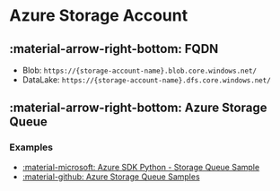 # Azure Storage Account

## :material-arrow-right-bottom: FQDN

- Blob: `https://{storage-account-name}.blob.core.windows.net/`
- DataLake: `https://{storage-account-name}.dfs.core.windows.net/`

## :material-arrow-right-bottom: Azure Storage Queue

### Examples

- [:material-microsoft: Azure SDK Python - Storage Queue Sample](https://learn.microsoft.com/en-us/samples/azure/azure-sdk-for-python/storage-queue-samples/)
- [:material-github: Azure Storage Queue Samples](https://github.com/Azure/azure-sdk-for-python/blob/main/sdk/storage/azure-storage-queue/samples/queue_samples_message_async.py)
